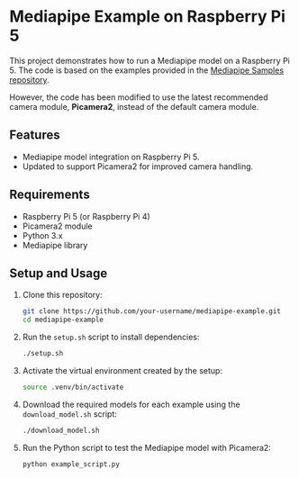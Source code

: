 # Mediapipe Example on Raspberry Pi 5

This project demonstrates how to run a Mediapipe model on a Raspberry Pi 5. The code is based on the examples provided in the [Mediapipe Samples repository](https://github.com/google-ai-edge/mediapipe-samples). 

However, the code has been modified to use the latest recommended camera module, **Picamera2**, instead of the default camera module.

## Features
- Mediapipe model integration on Raspberry Pi 5.
- Updated to support Picamera2 for improved camera handling.

## Requirements
- Raspberry Pi 5 (or Raspberry Pi 4)
- Picamera2 module
- Python 3.x
- Mediapipe library

## Setup and Usage
1. Clone this repository:
	```bash
	git clone https://github.com/your-username/mediapipe-example.git
	cd mediapipe-example
	```

2. Run the `setup.sh` script to install dependencies:
	```bash
	./setup.sh
	```

3. Activate the virtual environment created by the setup:
	```bash
	source .venv/bin/activate
	```

4. Download the required models for each example using the `download_model.sh` script:
	```bash
	./download_model.sh
	```

5. Run the Python script to test the Mediapipe model with Picamera2:
	```bash
	python example_script.py
	```

